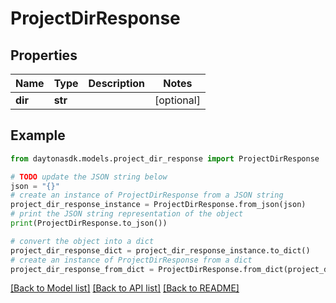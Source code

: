 # ProjectDirResponse


## Properties

Name | Type | Description | Notes
------------ | ------------- | ------------- | -------------
**dir** | **str** |  | [optional] 

## Example

```python
from daytonasdk.models.project_dir_response import ProjectDirResponse

# TODO update the JSON string below
json = "{}"
# create an instance of ProjectDirResponse from a JSON string
project_dir_response_instance = ProjectDirResponse.from_json(json)
# print the JSON string representation of the object
print(ProjectDirResponse.to_json())

# convert the object into a dict
project_dir_response_dict = project_dir_response_instance.to_dict()
# create an instance of ProjectDirResponse from a dict
project_dir_response_from_dict = ProjectDirResponse.from_dict(project_dir_response_dict)
```
[[Back to Model list]](../README.md#documentation-for-models) [[Back to API list]](../README.md#documentation-for-api-endpoints) [[Back to README]](../README.md)


